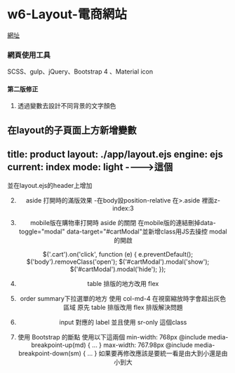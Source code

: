 # w6-Layout-電商網站
 
[網址](https://wanchii.github.io/gulp-bs4-w6/dist/index.html)

### 網頁使用工具  
SCSS、gulp、jQuery、Bootstrap 4 、Material icon

####  第二版修正

1. 透過變數去設計不同背景的文字顏色

在layout的子頁面上方新增變數
---
title: product
layout: ./app/layout.ejs
engine: ejs
current: index
mode: light ---->這個
---
並在layout.ejs的header上增加
<header class="header container position-relative <%- mode %>">

2. aside 打開時的滿版效果 
-在body設position-relative
在>.aside 裡面z-index:3

3. mobile版在購物車打開時 aside 的關閉
在mobile版的連結刪掉data-toggle="modal" data-target="#cartModal"並新增class用JS去操控 modal 的開啟 

$('.cart').on('click', function (e) {
  e.preventDefault();
  $('body').removeClass('open');
  $('#cartModal').modal('show');
  $('#cartModal').modal('hide');
});

4. table 排版的地方改用 flex

5. order summary下拉選單的地方 使用 col-md-4 在視窗縮放時字會超出灰色區域
原先 table 排版改用 flex 排版解決問題 


6. input 對應的 label 並且使用 sr-only 這個class

7. 使用 Bootstrap 的斷點 
使用以下這兩個
min-width: 768px @include media-breakpoint-up(md) { ... }
max-width: 767.98px @include media-breakpoint-down(sm) { ... }
如果要再修改應該是要統一看是由大到小還是由小到大

